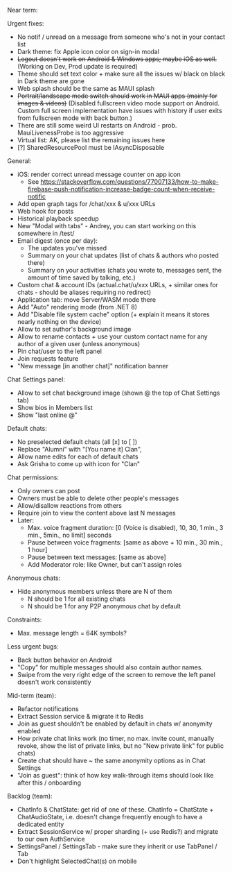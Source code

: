 Near term:

Urgent fixes:
- No notif / unread on a message from someone who's not in your contact list
- Dark theme: fix Apple icon color on sign-in modal
- ~~Logout doesn't work on Android & Windows apps; maybe iOS as well.~~ (Working on Dev, Prod update is required)
- Theme should set text color + make sure all the issues w/ black on black in Dark theme are gone
- Web splash should be the same as MAUI splash
- ~~Portrait/landscape mode switch should work in MAUI apps (mainly for images & videos)~~ (Disabled fullscreen video mode support on Android. Custom full screen implementation have issues with history if user exits from fullscreen mode with back button.)
- There are still some weird UI restarts on Android - prob. MauiLivenessProbe is too aggressive
- Virtual list: AK, please list the remaining issues here
- [?] SharedResourcePool must be IAsyncDisposable

General:
- iOS: render correct unread message counter on app icon
  - See https://stackoverflow.com/questions/77007133/how-to-make-firebase-push-notification-increase-badge-count-when-receive-notific
- Add open graph tags for /chat/xxx & u/xxx URLs
- Web hook for posts
- Historical playback speedup
- New "Modal with tabs" - Andrey, you can start working on this somewhere in /test/
- Email digest (once per day):
  - The updates you've missed
  - Summary on your chat updates (list of chats & authors who posted there)
  - Summary on your activities (chats you wrote to, messages sent, the amount of time saved by talking, etc.)
- Custom chat & account IDs (actual.chat/u/xxx URLs, + similar ones for chats - should be aliases requiring no redirect)
- Application tab: move Server/WASM mode there
- Add "Auto" rendering mode (from .NET 8)
- Add "Disable file system cache" option (+ explain it means it stores nearly nothing on the device)
- Allow to set author's background image
- Allow to rename contacts + use your custom contact name for any author of a given user (unless anonymous)
- Pin chat/user to the left panel
- Join requests feature
- "New message [in another chat]" notification banner

Chat Settings panel:
- Allow to set chat background image (shown @ the top of Chat Settings tab)
- Show bios in Members list
- Show "last online @"

Default chats:
- No preselected default chats (all [x] to [ ])
- Replace "Alumni" with "[You name it] Clan", 
- Allow name edits for each of default chats
- Ask Grisha to come up with icon for "Clan"
 
Chat permissions:
- Only owners can post
- Owners must be able to delete other people's messages
- Allow/disallow reactions from others
- Require join to view the content above last N messages
- Later:
  - Max. voice fragment duration: [0 (Voice is disabled), 10, 30, 1 min., 3 min., 5min., no limit] seconds
  - Pause between voice fragments: [same as above + 10 min., 30 min., 1 hour]
  - Pause between text messages: [same as above]
  - Add Moderator role: like Owner, but can't assign roles

Anonymous chats:
- Hide anonymous members unless there are N of them 
  - N should be 1 for all existing chats
  - N should be 1 for any P2P anonymous chat by default  

Constraints:
- Max. message length = 64K symbols?

Less urgent bugs:
- Back button behavior on Android
- "Copy" for multiple messages should also contain author names.
- Swipe from the very right edge of the screen to remove the left panel doesn't work consistently

Mid-term (team):
- Refactor notifications
- Extract Session service & migrate it to Redis
- Join as guest shouldn't be enabled by default in chats w/ anonymity enabled
- How private chat links work (no timer, no max. invite count, manually revoke, show the list of private links, but no "New private link" for public chats)
- Create chat should have ~ the same anonymity options as in Chat Settings
- "Join as guest": think of how key walk-through items should look like after this / onboarding

Backlog (team):

- ChatInfo & ChatState: get rid of one of these. ChatInfo = ChatState + ChatAudioState, i.e. doesn't change frequently enough to have a dedicated entity
- Extract SessionService w/ proper sharding (+ use Redis?) and migrate to our own AuthService
- SettingsPanel / SettingsTab - make sure they inherit or use TabPanel / Tab
- Don't highlight SelectedChat(s) on mobile
